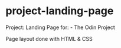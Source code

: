 # project-landing-page
Project: Landing Page for:  - The Odin Project

Page layout done with HTML & CSS
